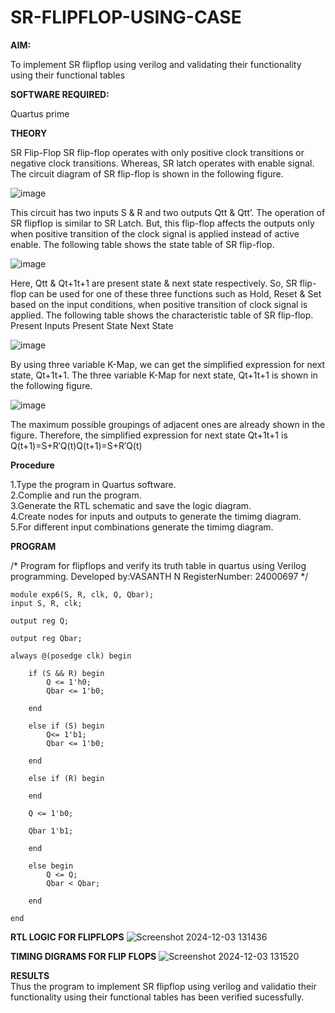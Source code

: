 # SR-FLIPFLOP-USING-CASE

**AIM:**

To implement  SR flipflop using verilog and validating their functionality using their functional tables

**SOFTWARE REQUIRED:**

Quartus prime

**THEORY**

SR Flip-Flop SR flip-flop operates with only positive clock transitions or negative clock transitions. Whereas, SR latch operates with enable signal. The circuit diagram of SR flip-flop is shown in the following figure.

![image](https://github.com/naavaneetha/SR-FLIPFLOP-USING-CASE/assets/154305477/0f710028-ad52-4d3e-9276-8714cf023a25)

 
This circuit has two inputs S & R and two outputs Qtt & Qtt’. The operation of SR flipflop is similar to SR Latch. But, this flip-flop affects the outputs only when positive transition of the clock signal is applied instead of active enable. The following table shows the state table of SR flip-flop.

![image](https://github.com/naavaneetha/SR-FLIPFLOP-USING-CASE/assets/154305477/dabfc4f4-87e3-4cbc-9472-f89ee1b5ed30)

 
Here, Qtt & Qt+1t+1 are present state & next state respectively. So, SR flip-flop can be used for one of these three functions such as Hold, Reset & Set based on the input conditions, when positive transition of clock signal is applied. The following table shows the characteristic table of SR flip-flop. Present Inputs Present State Next State

![image](https://github.com/naavaneetha/SR-FLIPFLOP-USING-CASE/assets/154305477/dd90d16c-aec5-4290-a586-e2346b1e9eb5)

 
By using three variable K-Map, we can get the simplified expression for next state, Qt+1t+1. The three variable K-Map for next state, Qt+1t+1 is shown in the following figure.

![image](https://github.com/naavaneetha/SR-FLIPFLOP-USING-CASE/assets/154305477/473efad6-d70b-4ca7-aeb7-898bbfca319f)

 
The maximum possible groupings of adjacent ones are already shown in the figure. Therefore, the simplified expression for next state Qt+1t+1 is Q(t+1)=S+R′Q(t)Q(t+1)=S+R′Q(t)

**Procedure**

1.Type the program in Quartus software.    
2.Complie and run the program.    
3.Generate the RTL schematic and save the logic diagram.    
4.Create nodes for inputs and outputs to generate the timimg diagram.    
5.For different input combinations generate the timimg diagram.    

**PROGRAM**

/* Program for flipflops and verify its truth table in quartus using Verilog programming. Developed by:VASANTH N   RegisterNumber: 24000697
*/

    module exp6(S, R, clk, Q, Qbar);
    input S, R, clk;
    
    output reg Q;
    
    output reg Qbar;
    
    always @(posedge clk) begin
    
        if (S && R) begin   
            Q <= 1'h0;    
            Qbar <= 1'b0;
    
        end
        
        else if (S) begin     
            Q<= 1'b1;    
            Qbar <= 1'b0;
        
        end
        
        else if (R) begin 
        
        end
        
        Q <= 1'b0;
        
        Qbar 1'b1;
        
        end
        
        else begin     
            Q <= Q;
            Qbar < Qbar;
    
        end
        
    end
**RTL LOGIC FOR FLIPFLOPS**
![Screenshot 2024-12-03 131436](https://github.com/user-attachments/assets/9d9b9658-8335-41cf-b43d-ab7cece9822d)

**TIMING DIGRAMS FOR FLIP FLOPS**
![Screenshot 2024-12-03 131520](https://github.com/user-attachments/assets/8e3c3817-b934-473c-81dd-f836c172352f)

**RESULTS**    
Thus the program to implement SR flipflop using verilog and validatio their functionality using their functional tables has been verified sucessfully.
